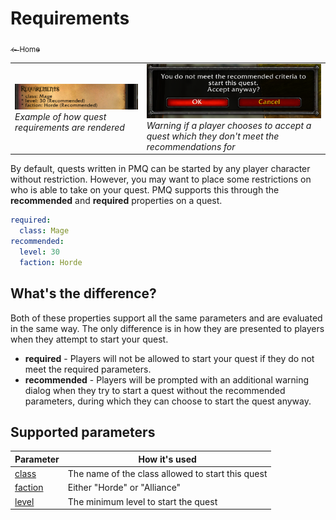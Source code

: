 # Requirements

<a href="../index.md"><sub>← Home</sub></a>

<table>
  <tr>
    <td>
      <a href="../assets/images/requirements.png"><img src="../assets/images/requirements.png"/></a><br/>
      <i>Example of how quest requirements are rendered</i>
    </td>
    <td>
      <a href="../assets/images/recommended-warning.png"><img src="../assets/images/recommended-warning.png"/></a><br/>
      <i>Warning if a player chooses to accept a quest which they don't meet the recommendations for</i>
    </td>
  </tr>
</table>

By default, quests written in PMQ can be started by any player character without restriction. However, you may want to place some restrictions on who is able to take on your quest. PMQ supports this through the **recommended** and **required** properties on a quest.

```yaml
required:
  class: Mage
recommended:
  level: 30
  faction: Horde
```

## What's the difference?

Both of these properties support all the same parameters and are evaluated in the same way. The only difference is in how they are presented to players when they attempt to start your quest.

* **required** - Players will not be allowed to start your quest if they do not meet the required parameters.
* **recommended** - Players will be prompted with an additional warning dialog when they try to start a quest without the recommended parameters, during which they can choose to start the quest anyway.

## Supported parameters

| Parameter | How it's used |
|---|---|
| [class](../parameters/class.md) | The name of the class allowed to start this quest |
| [faction](../parameters/faction.md) | Either "Horde" or "Alliance" |
| [level](../parameters/level.md) | The minimum level to start the quest |
